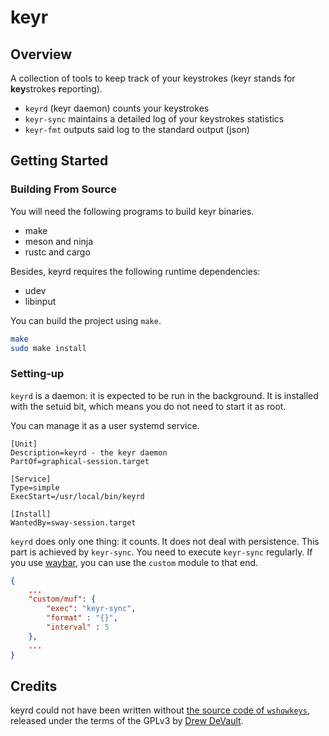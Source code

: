 # keyr

## Overview

A collection of tools to keep track of your keystrokes (keyr stands
for **key**strokes **r**eporting).

  - `keyrd` (keyr daemon) counts your keystrokes
  - `keyr-sync` maintains a detailed log of your keystrokes statistics
  - `keyr-fmt` outputs said log to the standard output (json)

## Getting Started

### Building From Source

You will need the following programs to build keyr binaries.

  - make
  - meson and ninja
  - rustc and cargo

Besides, keyrd requires the following runtime dependencies:

  - udev
  - libinput

You can build the project using `make`.

```bash
make
sudo make install
```

### Setting-up

`keyrd` is a daemon: it is expected to be run in the background. It is
installed with the setuid bit, which means you do not need to start it
as root.

You can manage it as a user systemd service.

```
[Unit]
Description=keyrd - the keyr daemon
PartOf=graphical-session.target

[Service]
Type=simple
ExecStart=/usr/local/bin/keyrd

[Install]
WantedBy=sway-session.target
```

`keyrd` does only one thing: it counts. It does not deal with
persistence. This part is achieved by `keyr-sync`.  You need to
execute `keyr-sync` regularly. If you use
[waybar](https://github.com/Alexays/Waybar), you can use the `custom`
module to that end.

```json
{
    ...
    "custom/muf": {
        "exec": "keyr-sync",
        "format" : "{}",
        "interval" : 5
    },
    ...
}
```

## Credits

keyrd could not have been written without [the source code of
`wshowkeys`](https://git.sr.ht/~sircmpwn/wshowkeys), released under
the terms of the GPLv3 by [Drew DeVault](https://drewdevault.com/).
